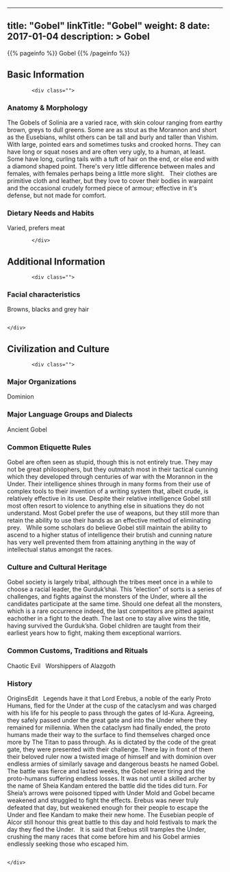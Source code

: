 
---
title: "Gobel"
linkTitle: "Gobel"
weight: 8
date: 2017-01-04
description: >
 Gobel
---

{{% pageinfo %}}
Gobel
{{% /pageinfo %}}
## Basic Information


            <div class="">
                                    

### Anatomy & Morphology

The Gobels of Solinia are a varied race, with skin colour ranging from earthy brown, greys to dull greens. Some are as stout as the Morannon and short as the Eusebians, whilst others can be tall and burly and taller than Vishim. With large, pointed ears and sometimes tusks and crooked horns. They can have long or squat noses and are often very ugly, to a human, at least. Some have long, curling tails with a tuft of hair on the end, or else end with a diamond shaped point. There's very little difference between males and females, with females perhaps being a little more slight. <span class="line-spacer d-block"> </span> Their clothes are primitive cloth and leather, but they love to cover their bodies in warpaint and the occasional crudely formed piece of armour; effective in it's defense, but not made for comfort.

### Dietary Needs and Habits

Varied, prefers meat

                               
            </div>
                            

## Additional Information


            <div class="">
                                             
                                    

### Facial characteristics

Browns, blacks and grey hair

                                                                                            </div>
                            

## Civilization and Culture


            <div class="">
                                                    

### Major Organizations

Dominion

### Major Language Groups and Dialects

Ancient Gobel

### Common Etiquette Rules

Gobel are often seen as stupid, though this is not entirely true. They may not be great philosophers, but they outmatch most in their tactical cunning which they developed through centuries of war with the Morannon in the Under. Their intelligence shines through in many forms from their use of complex tools to their invention of a writing system that, albeit crude, is relatively effective in its use. Despite their relative intelligence Gobel still most often resort to violence to anything else in situations they do not understand. Most Gobel prefer the use of weapons, but they still more than retain the ability to use their hands as an effective method of eliminating prey. <span class="line-spacer d-block"> </span> While some scholars do believe Gobel still maintain the ability to ascend to a higher status of intelligence their brutish and cunning nature has very well prevented them from attaining anything in the way of intellectual status amongst the races.

### Culture and Cultural Heritage

Gobel society is largely tribal, although the tribes meet once in a while to choose a racial leader, the Gurduk’shai. This “election” of sorts is a series of challenges, and fights against the monsters of the Under, where all the candidates participate at the same time. Should one defeat all the monsters, which is a rare occurrence indeed, the last competitors are pitted against eachother in a fight to the death. The last one to stay alive wins the title, having survived the Gurduk’sha. Gobel children are taught from their earliest years how to fight, making them exceptional warriors.

### Common Customs, Traditions and Rituals

Chaotic Evil <span class="line-spacer d-block"> </span> Worshippers of Alazgoth

### History

OriginsEdit <span class="line-spacer d-block"> </span> Legends have it that Lord Erebus, a noble of the early Proto Humans, fled for the Under at the cusp of the cataclysm and was charged with his life for his people to pass through the gates of Id-Kura. Agreeing, they safely passed under the great gate and into the Under where they remained for millennia. When the cataclysm had finally ended, the proto humans made their way to the surface to find themselves charged once more by The Titan to pass through. As is dictated by the code of the great gate, they were presented with their challenge. There lay in front of them their beloved ruler now a twisted image of himself and with dominion over endless armies of similarly savage and dangerous beasts he named Gobel. <span class="line-spacer d-block"> </span> The battle was fierce and lasted weeks, the Gobel never tiring and the proto-humans suffering endless losses. It was not until a skilled archer by the name of Sheia Kandam entered the battle did the tides did turn. For Sheia’s arrows were poisoned tipped with Under Mold and Gobel became weakened and struggled to fight the effects. Erebus was never truly defeated that day, but weakened enough for their people to escape the Under and flee Kandam to make their new home. The Eusebian people of Alcor still honour this great battle to this day and hold festivals to mark the day they fled the Under. <span class="line-spacer d-block"> </span> It is said that Erebus still tramples the Under, crushing the many races that come before him and his Gobel armies endlessly seeking those who escaped him.

                                                                            </div>
